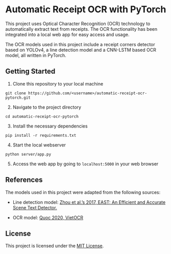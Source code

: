 # Automatic Receipt OCR with PyTorch

This project uses Optical Character Recognition (OCR) technology to automatically extract text from receipts. The OCR functionality has been integrated into a local web app for easy access and usage. 

The OCR models used in this project include a receipt corners detector based on YOLOv4, a line detection model and a CNN-LSTM based OCR model, all  written in PyTorch.

## Getting Started

1. Clone this repository to your local machine

```git clone https://github.com/<username>/automatic-receipt-ocr-pytorch.git```

2. Navigate to the project directory

```cd automatic-receipt-ocr-pytorch```

3. Install the necessary dependencies

```pip install -r requirements.txt```

4. Start the local webserver

```python server/app.py```

5. Access the web app by going to `localhost:5000` in your web browser

## References

The models used in this project were adapted from the following sources:

- Line detection model: [Zhou et al.’s 2017, EAST: An Efficient and Accurate Scene Text Detector.](https://arxiv.org/abs/1704.03155)

- OCR model: [Quoc 2020, VietOCR](https://github.com/pbcquoc/vietocr)

## License

This project is licensed under the [MIT License](https://opensource.org/licenses/MIT).


